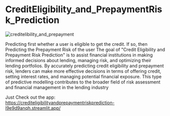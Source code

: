 # CreditEligibility_and_PrepaymentRisk_Prediction


![creditelibility_and_prepayment](https://github.com/Farrukh-Maruf/Technocolab-intern-/assets/115053478/d6c80b1c-2934-485f-b751-69b17d486f51)




Predicting first whether a user is eligible to get the credit. If so, then Predicting the Prepayment Risk of the user
The goal of "Credit Eligibility and Prepayment Risk Prediction" is to assist financial institutions in making informed decisions about lending, managing risk, and optimizing their lending portfolios.
By accurately predicting credit eligibility and prepayment risk, lenders can make more effective decisions in terms of offering credit, setting interest rates, and managing potential financial exposure.
This type of predictive modelling contributes to the broader field of risk assessment and financial management in the lending industry

Just Check out the app: https://crediteligibilityandprepaymentriskprediction-l9e9d9anqh.streamlit.app/
